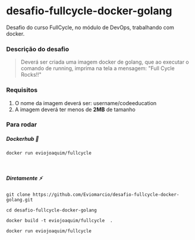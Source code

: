 # desafio-fullcycle-docker-golang
Desafio do curso FullCycle, no módulo de DevOps, trabalhando com docker.

### Descrição do desafio
> Deverá ser criada uma imagem docker de golang, que ao executar o comando de running, imprima na tela a mensagem: "Full Cycle Rocks!!"

### Requisitos
1. O nome da imagem deverá ser: username/codeeducation
2. A imagem deverá ter menos de __2MB__ de tamanho

  
### Para rodar
##### Dockerhub :whale:
```docker pull eviojoaquim/fullcycle 
docker run eviojoaquim/fullcycle 
```
<br/>

##### Diretamente :zap:
```
git clone https://github.com/Eviomarcio/desafio-fullcycle-docker-golang.git

cd desafio-fullcycle-docker-golang

docker build -t eviojoaquim/fullcycle  .

docker run eviojoaquim/fullcycle
```
<br/>
<br/>
